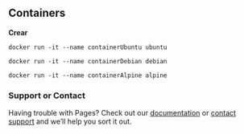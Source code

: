 ## Containers

**Crear**
```docker
docker run -it --name containerUbuntu ubuntu

docker run -it --name containerDebian debian

docker run -it --name containerAlpine alpine
```

### Support or Contact

Having trouble with Pages? Check out our [documentation](https://help.github.com/categories/github-pages-basics/) or [contact support](https://github.com/contact) and we’ll help you sort it out.
